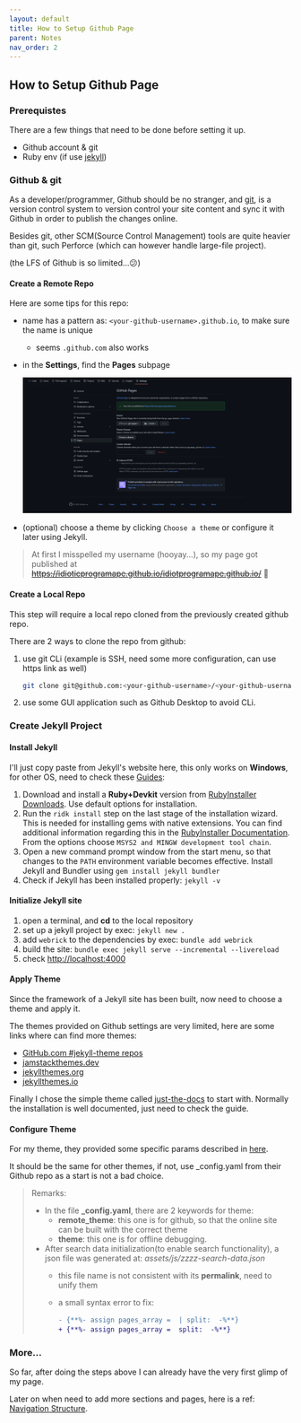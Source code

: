```yaml
---
layout: default
title: How to Setup Github Page
parent: Notes
nav_order: 2
---
```

## How to Setup Github Page

### Prerequistes

There are a few things that need to be done before setting it up.

* Github account & git
* Ruby env (if use [jekyll](http://jekyllrb.com/))

### Github & git

As a developer/programmer, Github should be no stranger, and [git](https://git-scm.com/), is a version control system to version control your site content and sync it with Github in order to publish the changes online.

Besides git, other SCM(Source Control Management) tools are quite heavier than git, such Perforce (which can however handle large-file project).

(the LFS of Github is so limited...😕)

#### Create a Remote Repo

Here are some tips for this repo:

* name has a pattern as: `<your-github-username>.github.io`, to make sure the name is unique

  * seems `.github.com` also works
* in the **Settings**, find the **Pages** subpage

  ![image.png](./assets/1657812228386-image.png)
* (optional) choose a theme by clicking `Choose a theme` or configure it later using Jekyll.

> At first I misspelled my username (hooyay...), so my page got published at ~~https://idioticprogramape.github.io/idiotprogramape.github.io/~~ 👀️

#### Create a Local Repo

This step will require a local repo cloned from the previously created github repo.

There are 2 ways to clone the repo from github:

1. use git CLi (example is SSH, need some more configuration, can use https link as well)

   ```bash
   git clone git@github.com:<your-github-username>/<your-github-username>.github.io.git
   ```
2. use some GUI application such as Github Desktop to avoid CLi.

### Create Jekyll Project

#### Install Jekyll

I'll just copy paste from Jekyll's website here, this only works on **Windows**, for other OS, need to check these [Guides](https://jekyllrb.com/docs/installation/#guides):

1. Download and install a **Ruby+Devkit** version from [RubyInstaller Downloads](https://rubyinstaller.org/downloads/). Use default options for installation.
2. Run the `ridk install` step on the last stage of the installation wizard. This is needed for installing gems with native extensions. You can find additional information regarding this in the [RubyInstaller Documentation](https://github.com/oneclick/rubyinstaller2#using-the-installer-on-a-target-system). From the options choose `MSYS2 and MINGW development tool chain`.
3. Open a new command prompt window from the start menu, so that changes to the `PATH` environment variable becomes effective. Install Jekyll and Bundler using `gem install jekyll bundler`
4. Check if Jekyll has been installed properly: `jekyll -v`

#### Initialize Jekyll site

1. open a terminal, and **cd** to the local repository
2. set up a jekyll project by exec: `jekyll new .`
3. add `webrick` to the dependencies by exec: `bundle add webrick`
4. build the site: `bundle exec jekyll serve --incremental --livereload`
5. check [http://localhost:4000](http://localhost:4000/)

#### Apply Theme

Since the framework of a Jekyll site has been built, now need to choose a theme and apply it.

The themes provided on Github settings are very limited, here are some links where can find more themes:

* [GitHub.com #jekyll-theme repos](https://github.com/topics/jekyll-theme)
* [jamstackthemes.dev](https://jamstackthemes.dev/ssg/jekyll/)
* [jekyllthemes.org](http://jekyllthemes.org/)
* [jekyllthemes.io](https://jekyllthemes.io/)

Finally I chose the simple theme called [just-the-docs](https://github.com/just-the-docs/just-the-docs) to start with. Normally the installation is well documented, just need to check the guide.

#### Configure Theme

For my theme, they provided some specific params described in [here](https://just-the-docs.github.io/just-the-docs/docs/configuration/).

It should be the same for other themes, if not, use _config.yaml from their Github repo as a start is not a bad choice.

> Remarks:
>
> * In the file **_config.yaml**, there are 2 keywords for theme:
>   * **remote_theme**: this one is for github, so that the online site can be built with the correct theme
>   * **theme**: this one is for offline debugging.
> * After search data initialization(to enable search functionality), a json file was generated at: *assets/js/zzzz-search-data.json*
>   * this file name is not consistent with its **permalink**, need to unify them
>   * a small syntax error to fix:
>
>     ```diff
>     - {**%- assign pages_array =  | split:  -%**}
>     + {**%- assign pages_array =  split:  -%**}
>     ```

### More...

So far, after doing the steps above I can already have the very first glimp of my page.

Later on when need to add more sections and pages, here is a ref: [Navigation Structure](https://just-the-docs.github.io/just-the-docs/docs/navigation-structure/).

